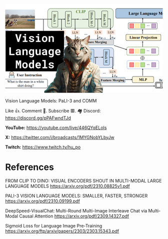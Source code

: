 ![](thumbnails/21.10.2023.png)

Vision Language Models: PaLI-3 and COMM

Like 👍. Comment 💬. Subscribe 🟥.
🏘 Discord: https://discord.gg/pPAFwndTJd

**YouTube:** https://youtube.com/live/446QYqELoIs

**X:** https://twitter.com/i/broadcasts/1MYGNobYLbyJw

**Twitch:** https://www.twitch.tv/hu_po


# References

FROM CLIP TO DINO: VISUAL ENCODERS SHOUT IN MULTI-MODAL LARGE LANGUAGE MODELS
https://arxiv.org/pdf/2310.08825v1.pdf

PALI-3 VISION LANGUAGE MODELS: SMALLER, FASTER, STRONGER
https://arxiv.org/pdf/2310.09199.pdf

DeepSpeed-VisualChat: Multi-Round Multi-Image Interleave Chat via Multi-Modal Causal Attention
https://arxiv.org/pdf/2309.14327.pdf

Sigmoid Loss for Language Image Pre-Training
https://arxiv.org/ftp/arxiv/papers/2303/2303.15343.pdf
